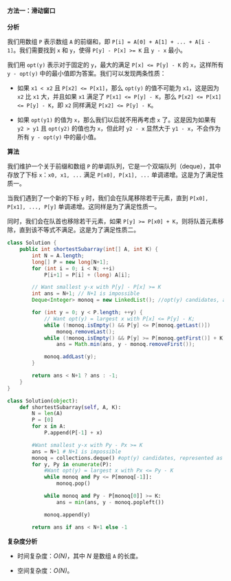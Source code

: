 #### 方法一：滑动窗口

**分析**

我们用数组 `P` 表示数组 `A` 的前缀和，即 `P[i] = A[0] + A[1] + ... + A[i - 1]`。我们需要找到 `x` 和 `y`，使得 `P[y] - P[x] >= K` 且 `y - x` 最小。

我们用 `opt(y)` 表示对于固定的 `y`，最大的满足 `P[x] <= P[y] - K` 的 `x`，这样所有 `y - opt(y)` 中的最小值即为答案。我们可以发现两条性质：

* 如果 `x1 < x2` 且 `P[x2] <= P[x1]`，那么 `opt(y)` 的值不可能为 `x1`，这是因为 `x2` 比 `x1` 大，并且如果 `x1` 满足了 `P[x1] <= P[y] - K`，那么 `P[x2] <= P[x1] <= P[y] - K`，即 `x2` 同样满足 `P[x2] <= P[y] - K`。

* 如果 `opt(y1)` 的值为 `x`，那么我们以后就不用再考虑 `x` 了。这是因为如果有 `y2 > y1` 且 `opt(y2)` 的值也为 `x`，但此时 `y2 - x` 显然大于 `y1 - x`，不会作为所有 `y - opt(y)` 中的最小值。

**算法**

我们维护一个关于前缀和数组 `P` 的单调队列，它是一个双端队列（deque），其中存放了下标 `x`：`x0, x1, ...` 满足 `P[x0], P[x1], ...` 单调递增。这是为了满足性质一。

当我们遇到了一个新的下标 `y` 时，我们会在队尾移除若干元素，直到 `P[x0], P[x1], ..., P[y]` 单调递增。这同样是为了满足性质一。

同时，我们会在队首也移除若干元素，如果 `P[y] >= P[x0] + K`，则将队首元素移除，直到该不等式不满足。这是为了满足性质二。

```Java [sol1]
class Solution {
    public int shortestSubarray(int[] A, int K) {
        int N = A.length;
        long[] P = new long[N+1];
        for (int i = 0; i < N; ++i)
            P[i+1] = P[i] + (long) A[i];

        // Want smallest y-x with P[y] - P[x] >= K
        int ans = N+1; // N+1 is impossible
        Deque<Integer> monoq = new LinkedList(); //opt(y) candidates, as indices of P

        for (int y = 0; y < P.length; ++y) {
            // Want opt(y) = largest x with P[x] <= P[y] - K;
            while (!monoq.isEmpty() && P[y] <= P[monoq.getLast()])
                monoq.removeLast();
            while (!monoq.isEmpty() && P[y] >= P[monoq.getFirst()] + K)
                ans = Math.min(ans, y - monoq.removeFirst());

            monoq.addLast(y);
        }

        return ans < N+1 ? ans : -1;
    }
}
```

```Python [sol1]
class Solution(object):
    def shortestSubarray(self, A, K):
        N = len(A)
        P = [0]
        for x in A:
            P.append(P[-1] + x)

        #Want smallest y-x with Py - Px >= K
        ans = N+1 # N+1 is impossible
        monoq = collections.deque() #opt(y) candidates, represented as indices of P
        for y, Py in enumerate(P):
            #Want opt(y) = largest x with Px <= Py - K
            while monoq and Py <= P[monoq[-1]]:
                monoq.pop()

            while monoq and Py - P[monoq[0]] >= K:
                ans = min(ans, y - monoq.popleft())

            monoq.append(y)

        return ans if ans < N+1 else -1
```

**复杂度分析**

* 时间复杂度：*O(N)*，其中 *N* 是数组 `A` 的长度。

* 空间复杂度：*O(N)*。